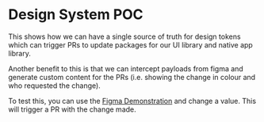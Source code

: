 # Design System POC

This shows how we can have a single source of truth for design tokens which can trigger PRs to update packages for our UI library and native app library.

Another benefit to this is that we can intercept payloads from figma and generate custom content for the PRs (i.e. showing the change in colour and who requested the change).

To test this, you can use the [Figma Demonstration](https://optimistic-banach-c11f31.netlify.app/) and change a value. This will trigger a PR with the change made.
